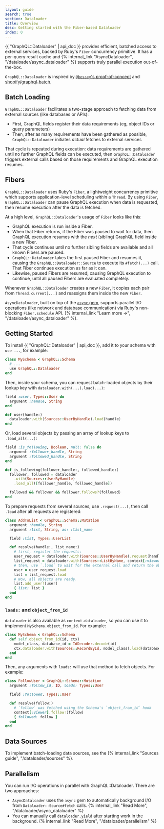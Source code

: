 ```yaml
---
layout: guide
search: true
section: Dataloader
title: Overview
desc: Getting started with the Fiber-based Dataloader
index: 0
---
```


 {{ "GraphQL::Dataloader" | api_doc }} provides efficient, batched access to external services, backed by Ruby's `Fiber` concurrency primitive. It has a per-query result cache and {% internal_link "AsyncDataloader", "/dataloader/async_dataloader" %} supports truly parallel execution out-of-the-box.

`GraphQL::Dataloader` is inspired by [`@bessey`'s proof-of-concept](https://github.com/bessey/graphql-fiber-test/tree/no-gem-changes) and [shopify/graphql-batch](https://github.com/shopify/graphql-batch).

## Batch Loading

`GraphQL::Dataloader` facilitates a two-stage approach to fetching data from external sources (like databases or APIs):

- First, GraphQL fields register their data requirements (eg, object IDs or query parameters)
- Then, after as many requirements have been gathered as possible, `GraphQL::Dataloader` initiates _actual_ fetches to external services

That cycle is repeated during execution: data requirements are gathered until no further GraphQL fields can be executed, then `GraphQL::Dataloader` triggers external calls based on those requirements and GraphQL execution resumes.

## Fibers

`GraphQL::Dataloader` uses Ruby's `Fiber`, a lightweight concurrency primitive which supports application-level scheduling _within_ a `Thread`. By using `Fiber`, `GraphQL::Dataloader` can pause GraphQL execution when data is requested, then resume execution after the data is fetched.

At a high level, `GraphQL::Dataloader`'s usage of `Fiber` looks like this:

- GraphQL execution is run inside a Fiber.
- When that Fiber returns, if the Fiber was paused to wait for data, then GraphQL execution resumes with the _next_ (sibling) GraphQL field inside a new Fiber.
- That cycle continues until no further sibling fields are available and all known Fibers are paused.
- `GraphQL::Dataloader` takes the first paused Fiber and resumes it, causing the `GraphQL::Dataloader::Source` to execute its `#fetch(...)` call. That Fiber continues execution as far as it can.
- Likewise, paused Fibers are resumed, causing GraphQL execution to continue, until all paused Fibers are evaluated completely.

Whenever `GraphQL::Dataloader` creates a new `Fiber`, it copies each pair from `Thread.current[...]` and reassigns them inside the new `Fiber`.

`AsyncDataloader`, built on top of the [`async` gem](https://github.com/socketry/async), supports parallel I/O operations (like network and database communication) via Ruby's non-blocking `Fiber.schedule` API. {% internal_link "Learn more →", "/dataloader/async_dataloader" %}.

## Getting Started

To install {{ "GraphQL::Dataloader" | api_doc }}, add it to your schema with `use ...`, for example:

```ruby
class MySchema < GraphQL::Schema
  # ...
  use GraphQL::Dataloader
end
```

Then, inside your schema, you can request batch-loaded objects by their lookup key with `dataloader.with(...).load(...)`:

```ruby
field :user, Types::User do
  argument :handle, String
end

def user(handle:)
  dataloader.with(Sources::UserByHandle).load(handle)
end
```

Or, load several objects by passing an array of lookup keys to `.load_all(...)`:

```ruby
field :is_following, Boolean, null: false do
  argument :follower_handle, String
  argument :followed_handle, String
end

def is_following(follower_handle:, followed_handle:)
  follower, followed = dataloader
    .with(Sources::UserByHandle)
    .load_all([follower_handle, followed_handle])

  followed && follower && follower.follows?(followed)
end
```

To prepare requests from several sources, use `.request(...)`, then call `.load` after all requests are registered:

```ruby
class AddToList < GraphQL::Schema::Mutation
  argument :handle, String
  argument :list, String, as: :list_name

  field :list, Types::UserList

  def resolve(handle:, list_name:)
    # first, register the requests:
    user_request = dataloader.with(Sources::UserByHandle).request(handle)
    list_request = dataloader.with(Sources::ListByName, context[:viewer]).request(list_name)
    # then, use `.load` to wait for the external call and return the object:
    user = user_request.load
    list = list_request.load
    # Now, all objects are ready.
    list.add_user!(user)
    { list: list }
  end
end
```

### `loads:` and `object_from_id`

`dataloader` is also available as `context.dataloader`, so you can use it to implement `MySchema.object_from_id`. For example:

```ruby
class MySchema < GraphQL::Schema
  def self.object_from_id(id, ctx)
    model_class, database_id = IdDecoder.decode(id)
    ctx.dataloader.with(Sources::RecordById, model_class).load(database_id)
  end
end
```

Then, any arguments with `loads:` will use that method to fetch objects. For example:

```ruby
class FollowUser < GraphQL::Schema::Mutation
  argument :follow_id, ID, loads: Types::User

  field :followed, Types::User

  def resolve(follow:)
    # `follow` was fetched using the Schema's `object_from_id` hook
    context[:viewer].follow!(follow)
    { followed: follow }
  end
end
```

## Data Sources

To implement batch-loading data sources, see the {% internal_link "Sources guide", "/dataloader/sources" %}.

## Parallelism

You can run I/O operations in parallel with GraphQL::Dataloader. There are two approaches:

- `AsyncDataloader` uses the `async` gem to automatically background I/O from `Dataloader::Source#fetch` calls. {% internal_link "Read More", "/dataloader/async_dataloader" %}
- You can manually call `dataloader.yield` after starting work in the background. {% internal_link "Read More", "/dataloader/parallelism" %}
